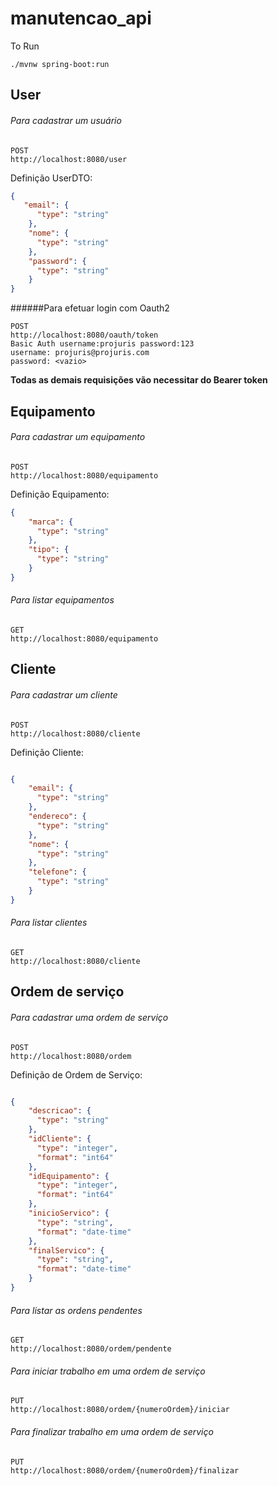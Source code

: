# manutencao_api


To Run
```
./mvnw spring-boot:run
```

## User

###### Para cadastrar um usuário

```
POST
http://localhost:8080/user
```

Definição UserDTO:
```json
{
   "email": {
      "type": "string"
    },
    "nome": {
      "type": "string"
    },
    "password": {
      "type": "string"
    }
}
```

######Para efetuar login com Oauth2

```
POST
http://localhost:8080/oauth/token
Basic Auth username:projuris password:123
username: projuris@projuris.com
password: <vazio>

```

**Todas as demais requisições vão necessitar do Bearer token**

## Equipamento
###### Para cadastrar um equipamento

```
POST
http://localhost:8080/equipamento
```

Definição Equipamento:
```json
{
    "marca": {
      "type": "string"
    },
    "tipo": {
      "type": "string"
    }
}
```

###### Para listar equipamentos
```
GET
http://localhost:8080/equipamento
```

## Cliente
###### Para cadastrar um cliente

```
POST
http://localhost:8080/cliente
```

Definição Cliente:
```json

{
    "email": {
      "type": "string"
    },
    "endereco": {
      "type": "string"
    },
    "nome": {
      "type": "string"
    },
    "telefone": {
      "type": "string"
    }
}
```

###### Para listar clientes
```
GET
http://localhost:8080/cliente
```

## Ordem de serviço
###### Para cadastrar uma ordem de serviço
```
POST
http://localhost:8080/ordem
```

Definição de Ordem de Serviço:
```json

{
    "descricao": {
      "type": "string"
    },
    "idCliente": {
      "type": "integer",
      "format": "int64"
    },
    "idEquipamento": {
      "type": "integer",
      "format": "int64"
    },
    "inicioServico": {
      "type": "string",
      "format": "date-time"
    },
    "finalServico": {
      "type": "string",
      "format": "date-time"
    }
}
```

###### Para listar as ordens pendentes
```
GET
http://localhost:8080/ordem/pendente
```

###### Para iniciar trabalho em uma ordem de serviço
```
PUT
http://localhost:8080/ordem/{numeroOrdem}/iniciar
```

###### Para finalizar trabalho em uma ordem de serviço
```
PUT
http://localhost:8080/ordem/{numeroOrdem}/finalizar
```
